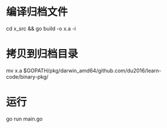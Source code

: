 #  编译归档文件

cd x_src && go build -o x.a -i

# 拷贝到归档目录

mv x.a $GOPATH/pkg/darwin_amd64/github.com/du2016/learn-code/binary-pkg/

# 运行

go run main.go